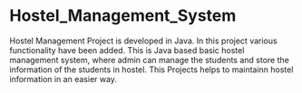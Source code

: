 # Hostel_Management_System
Hostel Management Project is developed in Java.
In this project various functionality have been added.
This is Java based basic hostel management system, where admin can manage the students and store the information of the students in hostel.
This Projects helps to maintainn hostel information in an easier way.
